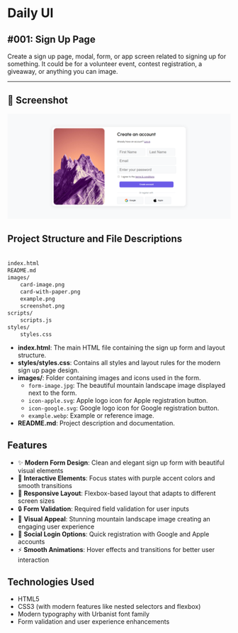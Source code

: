 # Daily UI

## #001: Sign Up Page

Create a sign up page, modal, form, or app screen related to signing up for something. It could be for a volunteer event, contest registration, a giveaway, or anything you can image.

---
## 📸 Screenshot

![Credit Card Page Preview](./images/screenshot.png)

## Project Structure and File Descriptions

```

index.html
README.md
images/
    card-image.png
    card-with-paper.png
    example.png
    screenshot.png
scripts/
    scripts.js
styles/
    styles.css
```

- **index.html**: The main HTML file containing the sign up form and layout structure.
- **styles/styles.css**: Contains all styles and layout rules for the modern sign up page design.
- **images/**: Folder containing images and icons used in the form.
  - `form-image.jpg`: The beautiful mountain landscape image displayed next to the form.
  - `icon-apple.svg`: Apple logo icon for Apple registration button.
  - `icon-google.svg`: Google logo icon for Google registration button.
  - `example.webp`: Example or reference image.
- **README.md**: Project description and documentation.

## Features

- ✨ **Modern Form Design**: Clean and elegant sign up form with beautiful visual elements
- 🎨 **Interactive Elements**: Focus states with purple accent colors and smooth transitions
- 📱 **Responsive Layout**: Flexbox-based layout that adapts to different screen sizes
- 🔒 **Form Validation**: Required field validation for user inputs
- 🌄 **Visual Appeal**: Stunning mountain landscape image creating an engaging user experience
- 🔘 **Social Login Options**: Quick registration with Google and Apple accounts
- ⚡ **Smooth Animations**: Hover effects and transitions for better user interaction

## Technologies Used

- HTML5
- CSS3 (with modern features like nested selectors and flexbox)
- Modern typography with Urbanist font family
- Form validation and user experience enhancements
